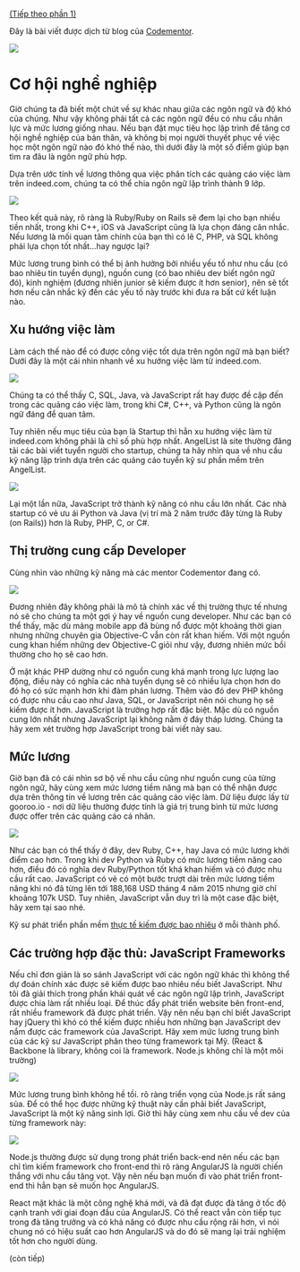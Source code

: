 [(Tiếp theo phần 1)](https://viblo.asia/p/dau-la-ngon-ngu-nen-hoc-cho-nguoi-moi-bat-dau-phan-1-eW65GwJP5DO)

Đây là bài viết được dịch từ blog của [Codementor](https://www.codementor.io/codementorteam/beginner-programming-language-job-salary-community-7s26wmbm6#programming-resources).

![](https://images.viblo.asia/cf5b738d-f1c5-40ce-bee4-cc366e96d0ea.png)
# Cơ hội nghề nghiệp
Giờ chúng ta đã biết một chút về sự khác nhau giữa các ngôn ngữ và độ khó của chúng. Như vậy không phải tất cả các ngôn ngữ đều có nhu cầu nhân lực và mức lương giống nhau. Nếu bạn đặt mục tiêu học lập trình để tăng cơ hội nghề nghiệp của bản thân, và không bị mọi người thuyết phục về việc học một ngôn ngữ nào đó khó thế nào, thì dưới đây là một số điểm giúp bạn tìm ra đâu là ngôn ngữ phù hợp.

Dựa trên ước tính về lương thông qua việc phân tích các quảng cáo việc làm trên indeed.com, chúng ta có thể chia ngôn ngữ lập trình thành 9 lớp.

![](https://images.viblo.asia/7f74ee0e-79d4-4891-8d49-d8678e3c97a0.PNG)

Theo kết quả này, rõ ràng là Ruby/Ruby on Rails sẽ đem lại cho bạn nhiều tiền nhất, trong khi C++, iOS và JavaScript cũng là lựa chọn đáng cân nhắc. Nếu lương là mối quan tâm chính của bạn thì có lẽ C, PHP, và SQL không phải lựa chọn tốt nhất...hay ngược lại?

Mức lương trung bình có thể bị ảnh hưởng bởi nhiều yếu tố như nhu cầu (có bao nhiêu tin tuyển dụng), nguồn cung (có bao nhiêu dev biết ngôn ngữ đó), kinh nghiệm (đương nhiên junior sẽ kiếm được ít hơn senior), nên sẽ tốt hơn nếu cân nhắc kỹ đến các yếu tố này trước khi đưa ra bất cứ kết luận nào.

## Xu hướng việc làm

Làm cách thế nào để có được công việc tốt dựa trên ngôn ngữ mà bạn biết?
Dưới đây là một cái nhìn nhanh về xu hướng việc làm từ indeed.com.

![](https://images.viblo.asia/9d14f196-1232-4e05-8378-99bd78b866e8.png)

Chúng ta có thể thấy C, SQL, Java, và JavaScript rất hay được đề cập đến trong các quảng cáo việc làm, trong khi C#, C++, và Python cũng là ngôn ngữ đáng để quan tâm.

Tuy nhiên nếu mục tiêu của bạn là Startup thì hẳn xu hướng việc làm từ indeed.com không phải là chỉ số phù hợp nhất. AngelList là site thường đăng tải các bài viết tuyển người cho startup, chúng ta hãy nhìn qua về nhu cầu kỹ năng lập trình dựa trên các quảng cáo tuyển kỹ sư phần mềm trên AngelList.

![](https://images.viblo.asia/a3d812ee-f3f4-48ff-b8c6-040db422e9a4.png)

Lại một lần nữa, JavaScript trở thành kỹ năng có nhu cầu lớn nhất. Các nhà startup có vẻ ưu ái Python và Java (vị trí mà 2 năm trước đây từng là Ruby (on Rails)) hơn là Ruby, PHP, C, or C#.

## Thị trường cung cấp Developer

Cùng nhìn vào những kỹ năng mà các mentor Codementor đang có.

![](https://images.viblo.asia/2d2487da-bfa7-4d09-afa6-608b2a5d2533.png)

Đương nhiên đây không phải là mô tả chính xác về thị trường thực tế nhưng nó sẽ cho chúng ta một gợi ý hay về nguồn cung developer. Như các bạn có thể thấy, mặc dù mảng mobile app đã bùng nổ được một khoảng thời gian nhưng những chuyên gia Objective-C vẫn còn rất khan hiếm. Với một nguồn cung khan hiếm những dev Objective-C giỏi như vậy, đương nhiên mức bồi thường cho họ sẽ cao hơn.

Ở mặt khác PHP dường như có nguồn cung khá mạnh trong lực lượng lao động, điều này có nghĩa các nhà tuyển dụng sẽ có nhiều lựa chọn hơn do đó họ có sức mạnh hơn khi đàm phán lương. Thêm vào đó dev PHP không có được nhu cầu cao như Java, SQL, or JavaScript nên nói chung họ sẽ kiếm được ít hơn.
JavaScript là trường hợp rất đặc biệt. Mặc dù có nguồn cung lớn nhất nhưng JavaScript lại không nằm ở đáy tháp lương. Chúng ta hãy xem xét trường hợp JavaScript trong bài viết này sau.

## Mức lương

Giờ bạn đã có cái nhìn sơ bộ về nhu cầu cũng như nguồn cung của từng ngôn ngữ, hãy cùng xem mức lương tiềm năng mà bạn có thể nhận được dựa trên thông tin về lương trên các quảng cáo việc làm. Dữ liệu được lấy từ gooroo.io - nơi dữ liệu thường được tính là giá trị trung bình từ mức lương được offer trên các quảng cáo cá nhân.

![](https://images.viblo.asia/95808a26-c6c2-4bdd-b116-77679d4de56b.PNG)

Như các bạn có thể thấy ở đây, dev Ruby, C++, hay Java có mức lương khởi điểm cao hơn. Trong khi dev Python và Ruby có mức lương tiềm năng cao hơn, điều đó có nghĩa dev Ruby/Python tốt khá khan hiếm và có được nhu cầu rất cao. JavaScript có vẻ có một bước trượt dài trên mức lương tiềm năng khi nó đã từng lên tới 188,168 USD tháng 4 năm 2015 nhưng giờ chỉ khoảng 107k USD. Tuy nhiên, JavaScript vẫn duy trì là một case đặc biệt, hãy xem tại sao nhé.

Kỹ sư phát triển phần mềm [thực tế kiếm được bao nhiêu](https://www.codementor.io/blog/best-cities-software-engineer-earnings-271vpf599k?icn=post-7s26wmbm6&ici=post-271vpf599k) ở mỗi thành phố.

## Các trường hợp đặc thù: JavaScript Frameworks
Nếu chỉ đơn giản là so sánh JavaScript với các ngôn ngữ khác thì không thể dự đoán chính xác được sẽ kiếm được bao nhiêu nếu biết JavaScript.
Như tôi đã giải thích trong phần khái quát về các ngôn ngữ lập trình, JavaScript được chia làm rất nhiều loại. Để thúc đẩy phát triển website bên front-end, rất nhiều framework đã được phát triển. Vậy nên nếu bạn chỉ biết JavaScript hay jQuery thì khó có thể kiếm được nhiều hơn những bạn JavaScript dev nắm được các framework của JavaScript.
Hãy xem mức lương trung bình của các kỹ sư JavaScript phân theo từng framework tại Mỹ. (React & Backbone là library, không coi là framework. Node.js không chỉ là một môi trường)

![](https://images.viblo.asia/ad3bb318-1571-440c-9bab-36540f57ebe9.PNG)

Mức lương trung bình không hề tồi. rõ ràng triển vọng của Node.js rất sáng sủa. Để có thể học được những kỹ thuật này cần phải biết JavaScript, JavaScript là một kỹ năng sinh lợi.
Giờ thì hãy cùng xem nhu cầu về dev của từng framework này:

![](https://images.viblo.asia/cdf31a90-eb3b-414c-947e-d6c8026927b6.png)

Node.js thường được sử dụng trong phát triển back-end nên nếu các bạn chỉ tìm kiếm framework cho front-end thì rõ ràng AngularJS là người chiến thắng với nhu cầu tăng vọt. Vậy nên nếu bạn muốn đi vào phát triển front-end thì hẳn bạn sẽ muốn học AngularJS.

React mặt khác là một công nghệ khá mới, và đã đạt được đà tăng ở tốc độ cạnh tranh với giai đoạn đầu của AngularJS. Có thể react vẫn còn tiếp tục trong đà tăng trưởng và có khả năng có được nhu cầu rộng rãi hơn, vì nói chung nó có hiệu suất cao hơn AngularJS và do đó sẽ mang lại trải nghiệm tốt hơn cho người dùng.

(còn tiếp)